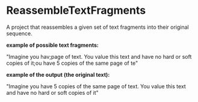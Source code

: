 # ReassembleTextFragments

 A project that reassembles a given set of text fragments into their original sequence.

**example of possible text fragments:**

"Imagine you hav;page of text. You value this text and have no hard or soft copies of it;ou have 5 copies of the same page of te"

**example of the output (the original text):**

"Imagine you have 5 copies of the same page of text. You value this text and have no hard or soft copies of it"
